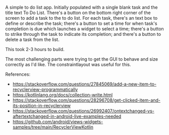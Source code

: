 A simple to do list app. Initially populated with a single blank task and the title text To Do List.
There's a button on the bottom right corner of the screen to add a task to the to do list.
For each task, there's an text box to define or describe the task; there's a button to set a time for when task's completion is due which launches a widget to select a time; there's a button to strike through the task to indicate its completion; and there's a button to delete a task from the list. 

This took 2-3 hours to build. 

The most challenging parts were trying to get the GUI to behave and size correctly as I'd like. The constraintlayout was useful for this. 

References:
- https://stackoverflow.com/questions/27845069/add-a-new-item-to-recyclerview-programmatically
- https://kotlinlang.org/docs/collection-write.html
- https://stackoverflow.com/questions/28296708/get-clicked-item-and-its-position-in-recyclerview
- https://stackoverflow.com/questions/26992407/ontextchanged-vs-aftertextchanged-in-android-live-examples-needed
- https://github.com/android/views-widgets-samples/tree/main/RecyclerViewKotlin

